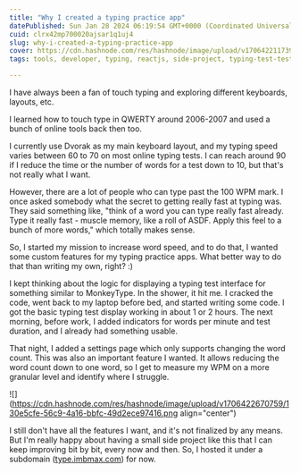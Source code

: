 ```yaml
---
title: "Why I created a typing practice app"
datePublished: Sun Jan 28 2024 06:19:54 GMT+0000 (Coordinated Universal Time)
cuid: clrx42mp700020ajsar1q1uj4
slug: why-i-created-a-typing-practice-app
cover: https://cdn.hashnode.com/res/hashnode/image/upload/v1706422117399/a300145f-1e74-4fd2-8ab3-69446a913faa.jpeg
tags: tools, developer, typing, reactjs, side-project, typing-test-test-typing-online-computer-typing-test, typing-test, typing-speed, typing-tools

---
```


I have always been a fan of touch typing and exploring different keyboards, layouts, etc.

I learned how to touch type in QWERTY around 2006-2007 and used a bunch of online tools back then too.

I currently use Dvorak as my main keyboard layout, and my typing speed varies between 60 to 70 on most online typing tests. I can reach around 90 if I reduce the time or the number of words for a test down to 10, but that's not really what I want.

However, there are a lot of people who can type past the 100 WPM mark. I once asked somebody what the secret to getting really fast at typing was. They said something like, "think of a word you can type really fast already. Type it really fast - muscle memory, like a roll of ASDF. Apply this feel to a bunch of more words," which totally makes sense.

So, I started my mission to increase word speed, and to do that, I wanted some custom features for my typing practice apps. What better way to do that than writing my own, right? :)

I kept thinking about the logic for displaying a typing test interface for something similar to MonkeyType. In the shower, it hit me. I cracked the code, went back to my laptop before bed, and started writing some code. I got the basic typing test display working in about 1 or 2 hours. The next morning, before work, I added indicators for words per minute and test duration, and I already had something usable.

That night, I added a settings page which only supports changing the word count. This was also an important feature I wanted. It allows reducing the word count down to one word, so I get to measure my WPM on a more granular level and identify where I struggle.

![](https://cdn.hashnode.com/res/hashnode/image/upload/v1706422670759/130e5cfe-56c9-4a16-bbfc-49d2ece97416.png align="center")

I still don't have all the features I want, and it's not finalized by any means. But I'm really happy about having a small side project like this that I can keep improving bit by bit, every now and then. So, I hosted it under a subdomain ([type.imbmax.com](http://type.imbmax.com)) for now.